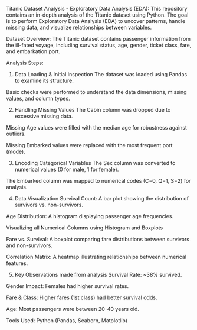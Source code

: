 Titanic Dataset Analysis - Exploratory Data Analysis (EDA):
This repository contains an in-depth analysis of the Titanic dataset using Python. The goal is to perform Exploratory Data Analysis (EDA) to uncover patterns, handle missing data, and visualize relationships between variables.

Dataset Overview:
The Titanic dataset contains passenger information from the ill-fated voyage, including survival status, age, gender, ticket class, fare, and embarkation port.

Analysis Steps:
1. Data Loading & Initial Inspection
The dataset was loaded using Pandas to examine its structure.

Basic checks were performed to understand the data dimensions, missing values, and column types.

2. Handling Missing Values
The Cabin column was dropped due to excessive missing data.

Missing Age values were filled with the median age for robustness against outliers.

Missing Embarked values were replaced with the most frequent port (mode).

3. Encoding Categorical Variables
The Sex column was converted to numerical values (0 for male, 1 for female).

The Embarked column was mapped to numerical codes (C=0, Q=1, S=2) for analysis.

4. Data Visualization
Survival Count: A bar plot showing the distribution of survivors vs. non-survivors.

Age Distribution: A histogram displaying passenger age frequencies.

Visualizing all Numerical Columns using Histogram and Boxplots

Fare vs. Survival: A boxplot comparing fare distributions between survivors and non-survivors.

Correlation Matrix: A heatmap illustrating relationships between numerical features.

5. Key Observations made from analysis
Survival Rate: ~38% survived.

Gender Impact: Females had higher survival rates.

Fare & Class: Higher fares (1st class) had better survival odds.

Age: Most passengers were between 20-40 years old.



Tools Used:
Python (Pandas, Seaborn, Matplotlib)
